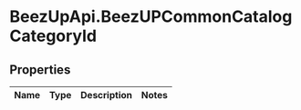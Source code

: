 # BeezUpApi.BeezUPCommonCatalogCategoryId

## Properties
Name | Type | Description | Notes
------------ | ------------- | ------------- | -------------


